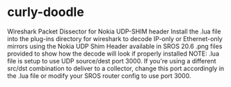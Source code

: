 # curly-doodle
Wireshark Packet Dissector for Nokia UDP-SHIM header
Install the .lua file into the plug-ins directory for wireshark to decode IP-only or Ethernet-only mirrors using the Nokia UDP Shim Header available in SROS 20.6
.png files provided to show how the decode will look if properly installed
NOTE: .lua file is setup to use UDP source/dest port 3000. If you're using a different src/dst combination to deliver to a collector, change this port accordingly in the .lua file or modify your SROS router config to use port 3000.
